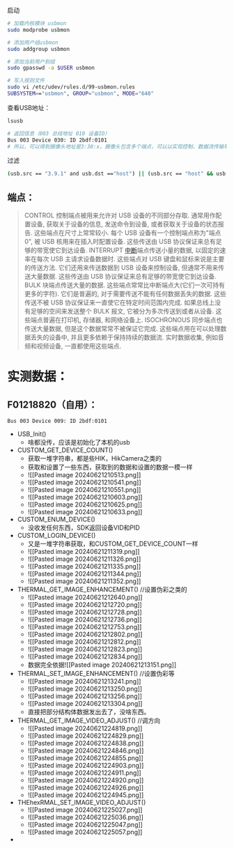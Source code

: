  启动
```bash
# 加载内核模块 usbmon
sudo modprobe usbmon

# 添加用户组usbmon
sudo addgroup usbmon

# 添加当前用户到组
sudo gpasswd -a $USER usbmon

# 写入规则文件
sudo vi /etc/udev/rules.d/99-usbmon.rules
SUBSYSTEM=="usbmon", GROUP="usbmon", MODE="640"
```
查看USB地址：
```bash
lsusb

# 返回信息（003 总线地址 010 设备ID）
Bus 003 Device 030: ID 2bdf:0101 
# 所以，可以得到摄像头地址是3:30:x，摄像头包含多个端点，可以以实现控制、数据流传输等功能
```
过滤
````bash
(usb.src == "3.9.1" and usb.dst =="host") || (usb.src == "host" && usb.dst == "3.9.2")
````


## 端点：
> CONTROL
>控制端点被用来允许对 USB 设备的不同部分存取. 通常用作配置设备, 获取关于设备的信息, 发送命令到设备, 或者获取关于设备的状态报告. 这些端点在尺寸上常常较小. 每个 USB 设备有一个控制端点称为"端点 0", 被 USB 核用来在插入时配置设备. 这些传送由 USB 协议保证来总有足够的带宽使它到达设备.
>INTERRUPT
>[中断](https://so.csdn.net/so/search?q=%E4%B8%AD%E6%96%AD&spm=1001.2101.3001.7020)端点传送小量的数据, 以固定的速率在每次 USB 主请求设备数据时. 这些端点对 USB 键盘和鼠标来说是主要的传送方法. 它们还用来传送数据到 USB 设备来控制设备, 但通常不用来传送大量数据. 这些传送由 USB 协议保证来总有足够的带宽使它到达设备.
>BULK
>块端点传送大量的数据. 这些端点常常比中断端点大(它们一次可持有更多的字符). 它们是普遍的, 对于需要传送不能有任何数据丢失的数据. 这些传送不被 USB 协议保证来一直使它在特定时间范围内完成. 如果总线上没有足够的空间来发送整个 BULK 报文, 它被分为多次传送到或者从设备. 这些端点普遍在打印机, 存储器, 和网络设备上.
>ISOCHRONOUS
>同步端点也传送大量数据, 但是这个数据常常不被保证它完成. 这些端点用在可以处理数据丢失的设备中, 并且更多依赖于保持持续的数据流. 实时数据收集, 例如音频和视频设备, 一直都使用这些端点.


# 实测数据：

## F01218820（自用）：
`Bus 003 Device 009: ID 2bdf:0101`
* USB_Init()
	* 啥都没传，应该是初始化了本机的usb
* CUSTOM_GET_DEVICE_COUNT()
	* 获取一堆字符串，都是些HIK，HikCamera之类的
	* 获取和设置了一些东西，获取到的数据和设置的数据一模一样
	* ![[Pasted image 20240621210513.png]]
	* ![[Pasted image 20240621210541.png]]
	* ![[Pasted image 20240621210551.png]]
	* ![[Pasted image 20240621210603.png]]
	* ![[Pasted image 20240621210625.png]]
	* ![[Pasted image 20240621210633.png]]
* CUSTOM_ENUM_DEVICE()
	* 没收发任何东西，SDK返回设备VID和PID
* CUSTOM_LOGIN_DEVICE()
	* 又是一堆字符串获取，和CUSTOM_GET_DEVICE_COUNT一样
	* ![[Pasted image 20240621211319.png]]
	* ![[Pasted image 20240621211326.png]]
	* ![[Pasted image 20240621211335.png]]
	* ![[Pasted image 20240621211344.png]]
	* ![[Pasted image 20240621211352.png]]
* THERMAL_GET_IMAGE_ENHANCEMENT() //设置伪彩之类的
	* ![[Pasted image 20240621212640.png]]
	* ![[Pasted image 20240621212720.png]]
	* ![[Pasted image 20240621212728.png]]
	* ![[Pasted image 20240621212736.png]]
	* ![[Pasted image 20240621212753.png]]
	* ![[Pasted image 20240621212802.png]]
	* ![[Pasted image 20240621212812.png]]
	* ![[Pasted image 20240621212823.png]]
	* ![[Pasted image 20240621212834.png]]
	* 数据完全依据![[Pasted image 20240621213151.png]]
* THERMAL_SET_IMAGE_ENHANCEMENT() //设置伪彩等
	* ![[Pasted image 20240621213241.png]]
	* ![[Pasted image 20240621213250.png]]
	* ![[Pasted image 20240621213256.png]]
	* ![[Pasted image 20240621213304.png]]
	* 直接把部分结构体数据发出去了，没啥东西。
* THERMAL_GET_IMAGE_VIDEO_ADJUST()  //调方向
	* ![[Pasted image 20240621224819.png]]
	* ![[Pasted image 20240621224829.png]]
	* ![[Pasted image 20240621224838.png]]
	* ![[Pasted image 20240621224846.png]]
	* ![[Pasted image 20240621224855.png]]
	* ![[Pasted image 20240621224903.png]]
	* ![[Pasted image 20240621224911.png]]
	* ![[Pasted image 20240621224920.png]]
	* ![[Pasted image 20240621224926.png]]
	* ![[Pasted image 20240621224945.png]]
* THEhexRMAL_SET_IMAGE_VIDEO_ADJUST()
	* ![[Pasted image 20240621225027.png]]
	* ![[Pasted image 20240621225036.png]]
	* ![[Pasted image 20240621225047.png]]
	* ![[Pasted image 20240621225057.png]]
* 